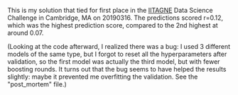 This is my solution that tied for first place in the [IITAGNE](https://www.iitagne.org/) Data Science Challenge in Cambridge, MA on 20190316.  The predictions scored r=0.12, which was the highest prediction score, compared to the 2nd highest at around 0.07.

(Looking at the code afterward, I realized there was a bug: I used 3 different models of the same type, but I forgot to reset all the hyperparameters after validation, so the first model was actually the third model, but with fewer boosting rounds.  It turns out that the bug seems to have helped the results slightly: maybe it prevented me overfitting the validation.  See the "post_mortem" file.)
